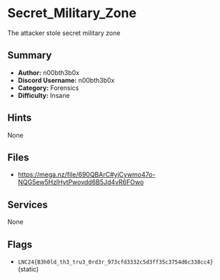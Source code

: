 # Secret_Military_Zone

The attacker stole secret military zone

## Summary
- **Author:** n00bth3b0x
- **Discord Username:** n00bth3b0x
- **Category:** Forensics
- **Difficulty:** Insane

## Hints
None

## Files
- https://mega.nz/file/690QBArC#yjCywmo47o-NQG5ew5HzlHytPwovdd6B5Jd4vR6FOwo


## Services
None
## Flags
- `LNC24{B3h0ld_th3_tru3_0rd3r_973cfd3332c5d3ff35c3754d6c338cc4}` (static)
